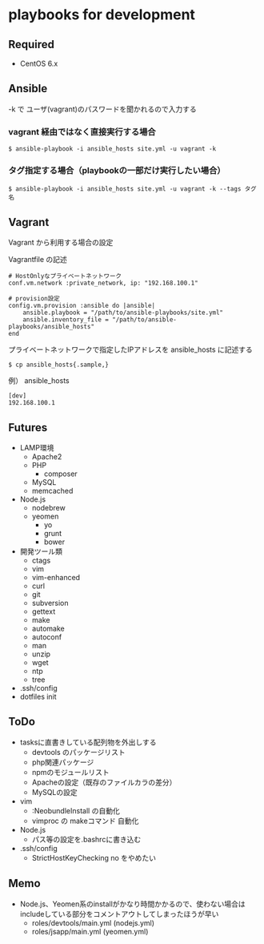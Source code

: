 # playbooks for development

## Required

- CentOS 6.x


## Ansible

-k で ユーザ(vagrant)のパスワードを聞かれるので入力する

### vagrant 経由ではなく直接実行する場合

    $ ansible-playbook -i ansible_hosts site.yml -u vagrant -k

### タグ指定する場合（playbookの一部だけ実行したい場合）

    $ ansible-playbook -i ansible_hosts site.yml -u vagrant -k --tags タグ名


## Vagrant

Vagrant から利用する場合の設定


Vagrantfile の記述

    # HostOnlyなプライベートネットワーク
    conf.vm.network :private_network, ip: "192.168.100.1"

    # provision設定
    config.vm.provision :ansible do |ansible|
        ansible.playbook = "/path/to/ansible-playbooks/site.yml"
        ansible.inventory_file = "/path/to/ansible-playbooks/ansible_hosts"
    end

プライベートネットワークで指定したIPアドレスを ansible_hosts に記述する

    $ cp ansible_hosts{.sample,}

例） ansible_hosts

    [dev]
    192.168.100.1



## Futures

- LAMP環境
  - Apache2
  - PHP
    - composer
  - MySQL
  - memcached
- Node.js
  - nodebrew
  - yeomen
    - yo
    - grunt
    - bower
- 開発ツール類
    - ctags
    - vim
    - vim-enhanced
    - curl
    - git
    - subversion
    - gettext
    - make
    - automake
    - autoconf
    - man
    - unzip
    - wget
    - ntp
    - tree
 - .ssh/config
 - dotfiles init


## ToDo

- tasksに直書きしている配列物を外出しする
  - devtools のパッケージリスト
  - php関連パッケージ
  - npmのモジュールリスト
  - Apacheの設定（既存のファイルカラの差分）
  - MySQLの設定
- vim
  - :NeobundleInstall の自動化
  - vimproc の makeコマンド 自動化
- Node.js
  - パス等の設定を.bashrcに書き込む
- .ssh/config
  - StrictHostKeyChecking no をやめたい



## Memo

- Node.js、Yeomen系のinstallがかなり時間かかるので、使わない場合はincludeしている部分をコメントアウトしてしまったほうが早い
  - roles/devtools/main.yml (nodejs.yml)
  - roles/jsapp/main.yml (yeomen.yml)
